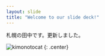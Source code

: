 ```yaml
---
layout: slide
title: "Welcome to our slide deck!"
---
```


札幌の田中です。更新しました。

![kimonotocat](https://octodex.github.com/images/kimonotocat.png)
{: .center}
